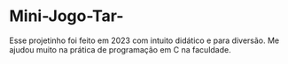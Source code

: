# Mini-Jogo-Tar-
Esse projetinho foi feito em 2023 com intuito didático e para diversão. Me ajudou muito na prática de programação em C na faculdade.
